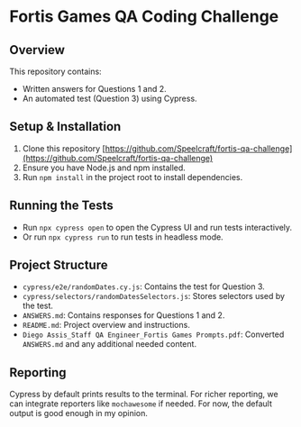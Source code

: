 # Fortis Games QA Coding Challenge

## Overview
This repository contains:
- Written answers for Questions 1 and 2.
- An automated test (Question 3) using Cypress.

## Setup & Installation
1. Clone this repository [https://github.com/Speelcraft/fortis-qa-challenge](https://github.com/Speelcraft/fortis-qa-challenge)
2. Ensure you have Node.js and npm installed.
3. Run `npm install` in the project root to install dependencies.

## Running the Tests
- Run `npx cypress open` to open the Cypress UI and run tests interactively.
- Or run `npx cypress run` to run tests in headless mode.

## Project Structure
- `cypress/e2e/randomDates.cy.js`: Contains the test for Question 3.
- `cypress/selectors/randomDatesSelectors.js`: Stores selectors used by the test.
- `ANSWERS.md`: Contains responses for Questions 1 and 2.
- `README.md`: Project overview and instructions.
- `Diego Assis_Staff QA Engineer_Fortis Games Prompts.pdf`: Converted `ANSWERS.md` and any additional needed content.

## Reporting
Cypress by default prints results to the terminal. For richer reporting, we can integrate reporters like `mochawesome` if needed. For now, the default output is good enough in my opinion.

